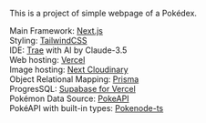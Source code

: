 This is a project of simple webpage of a Pokédex.

Main Framework: [Next.js](https://nextjs.org)  
Styling: [TailwindCSS](https://tailwindcss.com/)  
IDE: [Trae](https://www.trae.ai/) with AI by Claude-3.5  
Web hosting: [Vercel](https://vercel.com/)  
Image hosting: [Next Cloudinary](https://next.cloudinary.dev/)  
Object Relational Mapping: [Prisma](https://www.prisma.io/)  
ProgresSQL: [Supabase for Vercel](https://vercel.com/marketplace/supabase)  
Pokémon Data Source: [PokeAPI](https://pokeapi.co/)  
PokéAPI with built-in types: [Pokenode-ts](https://pokenode-ts.vercel.app/)  
